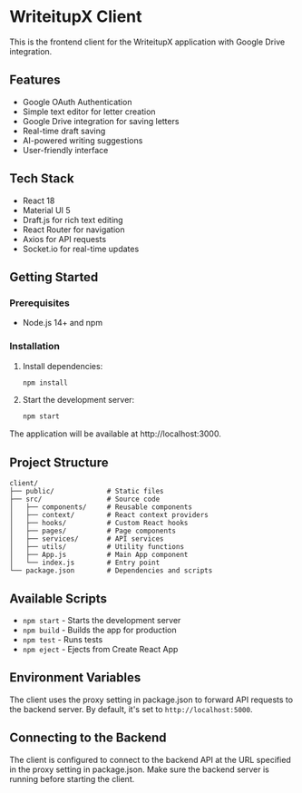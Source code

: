 # WriteitupX Client

This is the frontend client for the WriteitupX application with Google Drive integration.

## Features

- Google OAuth Authentication
- Simple text editor for letter creation
- Google Drive integration for saving letters
- Real-time draft saving
- AI-powered writing suggestions
- User-friendly interface

## Tech Stack

- React 18
- Material UI 5
- Draft.js for rich text editing
- React Router for navigation
- Axios for API requests
- Socket.io for real-time updates

## Getting Started

### Prerequisites

- Node.js 14+ and npm

### Installation

1. Install dependencies:
   ```bash
   npm install
   ```

2. Start the development server:
   ```bash
   npm start
   ```

The application will be available at http://localhost:3000.

## Project Structure

```
client/
├── public/             # Static files
├── src/                # Source code
│   ├── components/     # Reusable components
│   ├── context/        # React context providers
│   ├── hooks/          # Custom React hooks
│   ├── pages/          # Page components
│   ├── services/       # API services
│   ├── utils/          # Utility functions
│   ├── App.js          # Main App component
│   └── index.js        # Entry point
└── package.json        # Dependencies and scripts
```

## Available Scripts

- `npm start` - Starts the development server
- `npm build` - Builds the app for production
- `npm test` - Runs tests
- `npm eject` - Ejects from Create React App

## Environment Variables

The client uses the proxy setting in package.json to forward API requests to the backend server. By default, it's set to `http://localhost:5000`.

## Connecting to the Backend

The client is configured to connect to the backend API at the URL specified in the proxy setting in package.json. Make sure the backend server is running before starting the client. 
